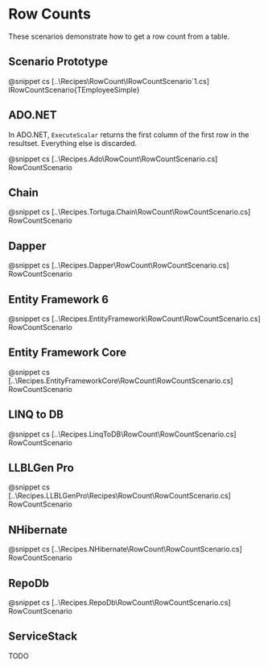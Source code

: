 ﻿# Row Counts

These scenarios demonstrate how to get a row count from a table. 

## Scenario Prototype

@snippet cs [..\Recipes\RowCount\IRowCountScenario`1.cs] IRowCountScenario{TEmployeeSimple}

## ADO.NET

In ADO.NET, `ExecuteScalar` returns the first column of the first row in the resultset. Everything else is discarded.

@snippet cs [..\Recipes.Ado\RowCount\RowCountScenario.cs] RowCountScenario

## Chain

@snippet cs [..\Recipes.Tortuga.Chain\RowCount\RowCountScenario.cs] RowCountScenario

## Dapper

@snippet cs [..\Recipes.Dapper\RowCount\RowCountScenario.cs] RowCountScenario

## Entity Framework 6

@snippet cs [..\Recipes.EntityFramework\RowCount\RowCountScenario.cs] RowCountScenario

## Entity Framework Core

@snippet cs [..\Recipes.EntityFrameworkCore\RowCount\RowCountScenario.cs] RowCountScenario

## LINQ to DB

@snippet cs [..\Recipes.LinqToDB\RowCount\RowCountScenario.cs] RowCountScenario

## LLBLGen Pro 

@snippet cs [..\Recipes.LLBLGenPro\Recipes\RowCount\RowCountScenario.cs] RowCountScenario

## NHibernate

@snippet cs [..\Recipes.NHibernate\RowCount\RowCountScenario.cs] RowCountScenario

## RepoDb

@snippet cs [..\Recipes.RepoDb\RowCount\RowCountScenario.cs] RowCountScenario

## ServiceStack

TODO
